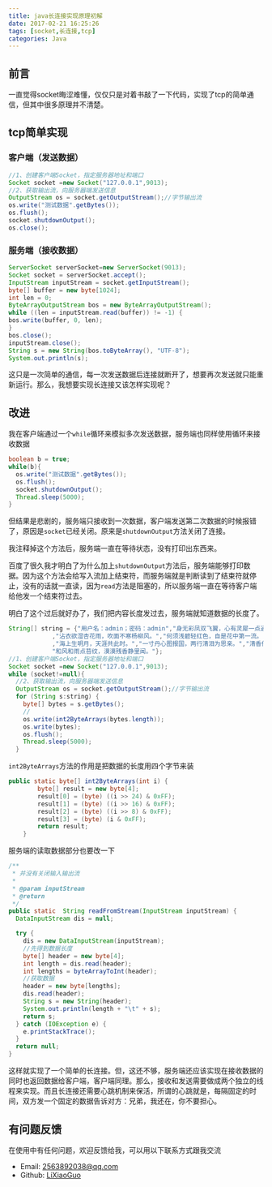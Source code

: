 ```yaml
---
title: java长连接实现原理初解
date: 2017-02-21 16:25:26
tags: [socket,长连接,tcp]
categories: Java
---
```


## 前言

一直觉得socket晦涩难懂，仅仅只是对着书敲了一下代码，实现了tcp的简单通信，但其中很多原理并不清楚。

## tcp简单实现

### 客户端（发送数据）

```java
//1、创建客户端Socket，指定服务器地址和端口
Socket socket =new Socket("127.0.0.1",9013);
//2、获取输出流，向服务器端发送信息
OutputStream os = socket.getOutputStream();//字节输出流
os.write("测试数据".getBytes());
os.flush();
socket.shutdownOutput();
os.close();
```

<!--more-->

### 服务端（接收数据）

```java
ServerSocket serverSocket=new ServerSocket(9013);
Socket socket = serverSocket.accept();
InputStream inputStream = socket.getInputStream();
byte[] buffer = new byte[1024];
int len = 0;
ByteArrayOutputStream bos = new ByteArrayOutputStream();
while ((len = inputStream.read(buffer)) != -1) {
bos.write(buffer, 0, len);
}
bos.close();
inputStream.close();
String s = new String(bos.toByteArray(), "UTF-8");
System.out.println(s);
```

这只是一次简单的通信，每一次发送数据后连接就断开了，想要再次发送就只能重新运行。那么，我想要实现长连接又该怎样实现呢？

## 改进

我在客户端通过一个`while`循环来模拟多次发送数据，服务端也同样使用循环来接收数据

```java
boolean b = true;
while(b){
  os.write("测试数据".getBytes());
  os.flush();
  socket.shutdownOutput();
  Thread.sleep(5000);
}
```

但结果是悲剧的，服务端只接收到一次数据，客户端发送第二次数据的时候报错了，原因是`socket`已经关闭。原来是`shutdownOutput`方法关闭了连接。

我注释掉这个方法后，服务端一直在等待状态，没有打印出东西来。

百度了很久我才明白了为什么加上`shutdownOutput`方法后，服务端能够打印数据。因为这个方法会给写入流加上结束符，而服务端就是判断读到了结束符就停止，没有的话就一直读，因为`read`方法是阻塞的，所以服务端一直在等待客户端给他发一个结束符过去。

明白了这个过后就好办了，我们把内容长度发过去，服务端就知道数据的长度了。

```java
String[] string = {"用户名：admin；密码：admin","身无彩凤双飞翼，心有灵犀一点通。","两情若是久长时，又岂在朝朝暮暮。"
            ,"沾衣欲湿杏花雨，吹面不寒杨柳风。","何须浅碧轻红色，自是花中第一流。","更无柳絮因风起，唯有葵花向日倾。"
            ,"海上生明月，天涯共此时。","一寸丹心图报国，两行清泪为思亲。","清香传得天心在，未话寻常草木知。",
            "和风和雨点苔纹，漠漠残香静里闻。"};
//1、创建客户端Socket，指定服务器地址和端口
Socket socket =new Socket("127.0.0.1",9013);
while (socket!=null){
  //2、获取输出流，向服务器端发送信息
  OutputStream os = socket.getOutputStream();//字节输出流
  for (String s:string) {
    byte[] bytes = s.getBytes();
    //
    os.write(int2ByteArrays(bytes.length));
    os.write(bytes);
    os.flush();
    Thread.sleep(5000);
  }
```

`int2ByteArrays`方法的作用是把数据的长度用四个字节来装

```java
public static byte[] int2ByteArrays(int i) {
        byte[] result = new byte[4];
        result[0] = (byte) ((i >> 24) & 0xFF);
        result[1] = (byte) ((i >> 16) & 0xFF);
        result[2] = (byte) ((i >> 8) & 0xFF);
        result[3] = (byte) (i & 0xFF);
        return result;
    }
```

服务端的读取数据部分也要改一下

```java
/**
 * 并没有关闭输入输出流
 *
 * @param inputStream
 * @return
 */
public static  String readFromStream(InputStream inputStream) {
  DataInputStream dis = null;

  try {
    dis = new DataInputStream(inputStream);
	//先得到数据长度
    byte[] header = new byte[4];
    int length = dis.read(header);
    int lengths = byteArrayToInt(header);
    //获取数据
    header = new byte[lengths];
    dis.read(header);
    String s = new String(header);
    System.out.println(length + "\t" + s);
    return s;
  } catch (IOException e) {
    e.printStackTrace();
  }
  return null;
}
```

这样就实现了一个简单的长连接。但，这还不够，服务端还应该实现在接收数据的同时也返回数据给客户端，客户端同理。那么，接收和发送需要做成两个独立的线程来实现。而且长连接还需要心跳机制来保活，所谓的心跳就是，每隔固定的时间，双方发一个固定的数据告诉对方：兄弟，我还在，你不要担心。



## 有问题反馈

在使用中有任何问题，欢迎反馈给我，可以用以下联系方式跟我交流

- Email: 2563892038@qq.com
- Github: [LiXiaoGuo](https://github.com/LiXiaoGuo)